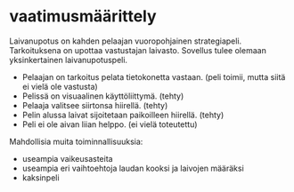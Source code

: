 # vaatimusmäärittely

Laivanupotus on kahden pelaajan vuoropohjainen strategiapeli. Tarkoituksena on upottaa vastustajan laivasto. Sovellus tulee olemaan yksinkertainen laivanupotuspeli. 

- Pelaajan on tarkoitus pelata tietokonetta vastaan. (peli toimii, mutta siitä ei vielä ole vastusta)
- Pelissä on visuaalinen käyttöliittymä. (tehty)
- Pelaaja valitsee siirtonsa hiirellä. (tehty)
- Pelin alussa laivat sijoitetaan paikoilleen hiirellä. (tehty)
- Peli ei ole aivan liian helppo. (ei vielä toteutettu)

Mahdollisia muita toiminnallisuuksia:
- useampia vaikeusasteita
- useampia eri vaihtoehtoja laudan kooksi ja laivojen määräksi
- kaksinpeli
